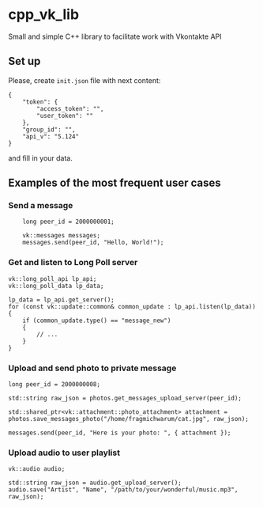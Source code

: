 # cpp_vk_lib
Small and simple C++ library to facilitate work with Vkontakte API

## Set up
Please, create `init.json` file with next content:
```
{
	"token": {
		"access_token": "",
		"user_token": ""
	},
	"group_id": "",
	"api_v": "5.124"
}
```
and fill in your data.

## Examples of the most frequent user cases

### Send a message
```
	long peer_id = 2000000001;
	
	vk::messages messages;
	messages.send(peer_id, "Hello, World!");
```

### Get and listen to Long Poll server
```
vk::long_poll_api lp_api;
vk::long_poll_data lp_data;

lp_data = lp_api.get_server();
for (const vk::update::common& common_update : lp_api.listen(lp_data))
{
	if (common_update.type() == "message_new")
	{
		// ...
	}
}
```

### Upload and send photo to private message
```
long peer_id = 2000000008;
	
std::string raw_json = photos.get_messages_upload_server(peer_id);
	
std::shared_ptr<vk::attachment::photo_attachment> attachment = photos.save_messages_photo("/home/fragmichwarum/cat.jpg", raw_json);
	
messages.send(peer_id, "Here is your photo: ", { attachment });
```

### Upload audio to user playlist
```
vk::audio audio;
	
std::string raw_json = audio.get_upload_server();
audio.save("Artist", "Name", "/path/to/your/wonderful/music.mp3", raw_json);
	
```
